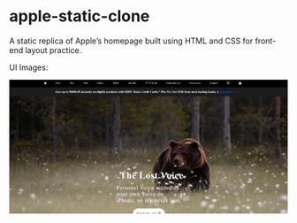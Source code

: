 # apple-static-clone
A static replica of Apple’s homepage built using HTML and CSS for front-end layout practice.

UI Images:

![Alt Text](https://github.com/Jainam12363/apple-static-clone/blob/main/Screenshot%202025-07-21%20220547.png)


